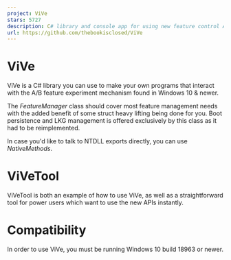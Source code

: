 ```yaml
---
project: ViVe
stars: 5727
description: C# library and console app for using new feature control APIs available in Windows 10 version 2004 and newer
url: https://github.com/thebookisclosed/ViVe
---
```


ViVe
====

ViVe is a C# library you can use to make your own programs that interact with the A/B feature experiment mechanism found in Windows 10 & newer.

The _FeatureManager_ class should cover most feature management needs with the added benefit of some struct heavy lifting being done for you. Boot persistence and LKG management is offered exclusively by this class as it had to be reimplemented.

In case you'd like to talk to NTDLL exports directly, you can use _NativeMethods_.

ViVeTool
========

ViVeTool is both an example of how to use ViVe, as well as a straightforward tool for power users which want to use the new APIs instantly.

Compatibility
=============

In order to use ViVe, you must be running Windows 10 build 18963 or newer.

